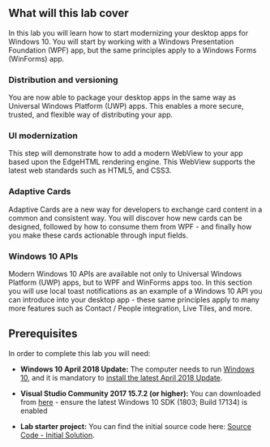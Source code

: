 ## What will this lab cover

In this lab you will learn how to start modernizing your desktop apps for Windows 10. You will start by working with a Windows Presentation Foundation (WPF) app, but the same principles apply to a Windows Forms (WinForms) app.

### Distribution and versioning

You are now able to package your desktop apps in the same way as Universal Windows Platform (UWP) apps. This enables a more secure, trusted, and flexible way of distributing your app.

### UI modernization

This step will demonstrate how to add a modern WebView to your app based upon the EdgeHTML rendering engine. This WebView supports the latest web standards such as HTML5, and CSS3.

### Adaptive Cards

Adaptive Cards are a new way for developers to exchange card content in a common and consistent way. You will discover how new cards can be designed, followed by how to consume them from WPF - and finally how you make these cards actionable through input fields.

### Windows 10 APIs

Modern Windows 10 APIs are available not only to Universal Windows Platform (UWP) apps, but to WPF and WinForms apps too. In this section you will use local toast notifications as an example of a Windows 10 API you can introduce into your desktop app - these same principles apply to many more features such as Contact / People integration, Live Tiles, and more.

## Prerequisites

In order to complete this lab you will need:

-   **Windows 10 April 2018 Update:** The computer needs to run [Windows 10](https://www.microsoft.com/software-download/windows10), and it is mandatory to [install the latest April 2018 Update](https://community.windows.com/en-us/videos/how-to-get-the-windows-10-april-2018-update/Bgl6b7WX_).

-   **Visual Studio Community 2017 15.7.2 (or higher):** You can downloaded from [here](https://www.visualstudio.com/downloads/) - ensure the latest Windows 10 SDK (1803; Build 17134) is enabled

-   **Lab starter project:** You can find the initial source code here: [Source Code - Initial
    Solution](https://github.com/Microsoft/InsiderDevTour18-Labs/blob/master/modernize/SourceCodeInitial/SourceCodeInitial.zip).

